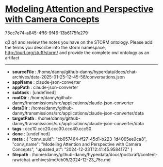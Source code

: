 # [Modeling Attention and Perspective with Camera Concepts](https://claude.ai/chat/cb057464-ff27-45d1-b223-1d4065ee9ca8)

75cc7e74-a845-4ff6-9f46-13b6175fe279

q3 q4 and review the notes you have on the STORM ontology. Please add the terms you describe into the storm namespace, http://purl.org/stuff/storm/ and provide the complete owl ontology as an artifact

---

* **sourceFile** : /home/danny/github-danny/hyperdata/docs/chat-archives/data-2025-01-25-12-45-58/conversations.json
* **appName** : claude-json-converter
* **appPath** : claude-json-converter
* **subtask** : [undefined]
* **rootDir** : /home/danny/github-danny/transmissions/src/applications/claude-json-converter
* **dataDir** : /home/danny/github-danny/transmissions/src/applications/claude-json-converter/data
* **targetPath** : /home/danny/github-danny/transmissions/src/applications/claude-json-converter/data
* **tags** : ccc10.ccc20.ccc30.ccc40.ccc50
* **done** : [undefined]
* **meta** : {
  "conv_uuid": "cb057464-ff27-45d1-b223-1d4065ee9ca8",
  "conv_name": "Modeling Attention and Perspective with Camera Concepts",
  "updated_at": "2024-12-23T12:41:45.958417Z"
}
* **filepath** : /home/danny/github-danny/hyperdata/docs/postcraft/content-raw/chat-archives/md/cb05/2024-12-23_75c.md